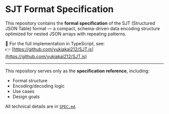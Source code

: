# SJT Format Specification

This repository contains the **formal specification** of the SJT (Structured JSON Table) format — a compact, schema-driven data encoding structure optimized for nested JSON arrays with repeating patterns.

📘 For the full implementation in TypeScript, see:  
👉 [https://github.com/yukiakai212/SJT.js](https://github.com/yukiakai212/SJT.js)

---

This repository serves only as the **specification reference**, including:

- Format structure
- Encoding/decoding logic
- Use cases
- Design goals

All technical details are in [`SPEC.md`](./SPEC.md).
